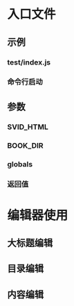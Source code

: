 # 入口文件
## 示例
### test/index.js
### 命令行启动
## 参数
### SVID_HTML
### BOOK_DIR
### globals
### 返回值
# 编辑器使用
## 大标题编辑
## 目录编辑
## 内容编辑